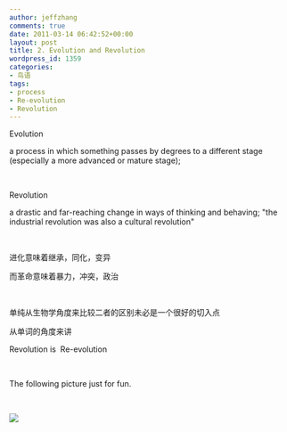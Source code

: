 ```yaml
---
author: jeffzhang
comments: true
date: 2011-03-14 06:42:52+00:00
layout: post
title: 2. Evolution and Revolution
wordpress_id: 1359
categories:
- 鸟语
tags:
- process
- Re-evolution
- Revolution
---
```


[](http://localhost/wp/wp-content/uploads/2011/03/evolution.jpg)Evolution

a process in which something passes by degrees to a different stage (especially a more advanced or mature stage);

 

Revolution

a drastic and far-reaching change in ways of thinking and behaving; "the industrial revolution was also a cultural revolution"

 

进化意味着继承，同化，变异

而革命意味着暴力，冲突，政治

 

单纯从生物学角度来比较二者的区别未必是一个很好的切入点

从单词的角度来讲

Revolution is  Re-evolution

 

The following picture just for fun.

 

[![](http://localhost/wp/wp-content/uploads/2011/03/evolution.jpg)](http://localhost/wp/wp-content/uploads/2011/03/evolution.jpg)

